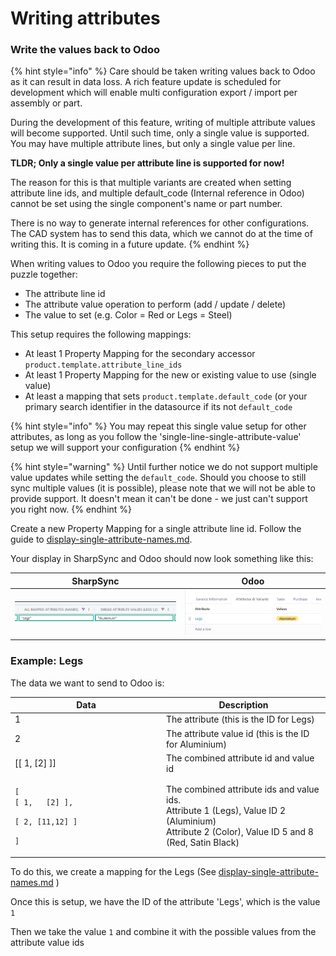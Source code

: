 # Writing attributes

### Write the values back to Odoo

{% hint style="info" %}
Care should be taken writing values back to Odoo as it can result in data loss. A rich feature update is scheduled for development which will enable multi configuration export / import per assembly or part.&#x20;

During the development of this feature, writing of multiple attribute values will become supported. Until such time, only a single value is supported. You may have multiple attribute lines, but only a  single value per line.



**TLDR; Only a single value per attribute line is supported for now!**



The reason for this is that multiple variants are created when setting attribute line ids, and multiple default\_code (Internal reference in Odoo) cannot be set using the single component's name or part number.&#x20;

There is no way to generate internal references for other configurations. The CAD system has to send this data, which we cannot do at the time of writing this. It is coming in a future update.
{% endhint %}

When writing values to Odoo you require the following pieces to put the puzzle together:

* The attribute line id
* The attribute value operation to perform (add / update / delete)
* The value to set (e.g. Color = Red or Legs = Steel)

This setup requires the following mappings:

* At least 1 Property Mapping for the secondary accessor `product.template.attribute_line_ids`&#x20;
* At least 1 Property Mapping for the new or existing value to use (single value)
* At least a mapping that sets `product.template.default_code` (or your primary search identifier in the datasource if its not `default_code`&#x20;

{% hint style="info" %}
You may repeat this single value setup for other attributes, as long as you follow the 'single-line-single-attribute-value' setup we will support your configuration
{% endhint %}

{% hint style="warning" %}
Until further notice we do not support multiple value updates while setting the `default_code`. Should you choose to still sync multiple values (it is possible), please note that we will not be able to provide support. It doesn't mean it can't be done - we just can't support you right now.
{% endhint %}

Create a new Property Mapping for a single attribute line id. Follow the guide to [display-single-attribute-names.md](display-single-attribute-names.md "mention").

Your display in SharpSync and Odoo should now look something like this:

| SharpSync                                                  | Odoo                                                  |
| ---------------------------------------------------------- | ----------------------------------------------------- |
| ![](../../../.gitbook/assets/sharpsync_legs_aluminium.png) | ![](../../../.gitbook/assets/odoo_legs_aluminium.png) |

### Example: Legs

The data we want to send to Odoo is:

<table><thead><tr><th width="228">Data</th><th>Description</th></tr></thead><tbody><tr><td>1</td><td>The attribute (this is the ID for Legs)</td></tr><tr><td>2</td><td>The attribute value id (this is the ID for Aluminium)</td></tr><tr><td>[[ 1, [2] ]]</td><td>The combined attribute id and value id</td></tr><tr><td><p><code>[</code><br>   <code>[ 1,   [2] ],</code></p><p>  <code>[ 2, [11,12] ]</code></p><p><code>]</code></p></td><td>The combined attribute ids and value ids.<br>Attribute 1 (Legs), Value ID 2 (Aluminium)<br>Attribute 2 (Color), Value ID 5 and 8 (Red, Satin Black)</td></tr></tbody></table>



To do this, we create a mapping for the Legs (See [display-single-attribute-names.md](display-single-attribute-names.md "mention") )

Once this is setup, we have the ID of the attribute 'Legs', which is the value `1`

Then we take the value `1` and combine it with the possible values from the attribute value ids
